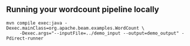 

## Running your wordcount pipeline locally

```
mvn compile exec:java -Dexec.mainClass=org.apache.beam.examples.WordCount \
     -Dexec.args="--inputFile=../demo_input --output=demo_output" -Pdirect-runner
```
